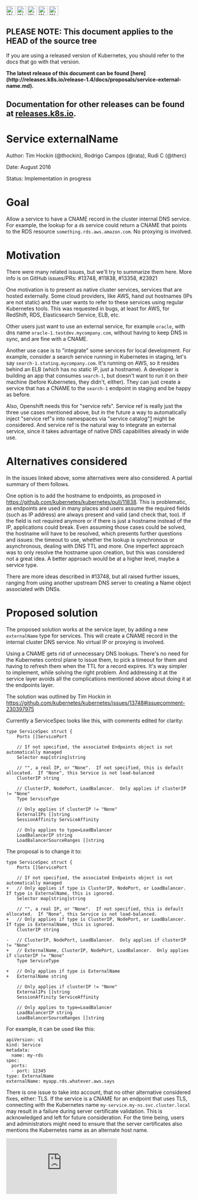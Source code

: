 <!-- BEGIN MUNGE: UNVERSIONED_WARNING -->

<!-- BEGIN STRIP_FOR_RELEASE -->

<img src="http://kubernetes.io/kubernetes/img/warning.png" alt="WARNING"
     width="25" height="25">
<img src="http://kubernetes.io/kubernetes/img/warning.png" alt="WARNING"
     width="25" height="25">
<img src="http://kubernetes.io/kubernetes/img/warning.png" alt="WARNING"
     width="25" height="25">
<img src="http://kubernetes.io/kubernetes/img/warning.png" alt="WARNING"
     width="25" height="25">
<img src="http://kubernetes.io/kubernetes/img/warning.png" alt="WARNING"
     width="25" height="25">

<h2>PLEASE NOTE: This document applies to the HEAD of the source tree</h2>

If you are using a released version of Kubernetes, you should
refer to the docs that go with that version.

<!-- TAG RELEASE_LINK, added by the munger automatically -->
<strong>
The latest release of this document can be found
[here](http://releases.k8s.io/release-1.4/docs/proposals/service-external-name.md).

Documentation for other releases can be found at
[releases.k8s.io](http://releases.k8s.io).
</strong>
--

<!-- END STRIP_FOR_RELEASE -->

<!-- END MUNGE: UNVERSIONED_WARNING -->

# Service externalName

Author: Tim Hockin (@thockin), Rodrigo Campos (@rata), Rudi C (@therc)

Date: August 2016

Status: Implementation in progress

# Goal

Allow a service to have a CNAME record in the cluster internal DNS service. For
example, the lookup for a `db` service could return a CNAME that points to the
RDS resource `something.rds.aws.amazon.com`. No proxying is involved.

# Motivation

There were many related issues, but we'll try to summarize them here. More info
is on GitHub issues/PRs: #13748, #11838, #13358, #23921

One motivation is to present as native cluster services, services that are
hosted externally. Some cloud providers, like AWS, hand out hostnames (IPs are
not static) and the user wants to refer to these services using regular
Kubernetes tools. This was requested in bugs, at least for AWS, for RedShift,
RDS, Elasticsearch Service, ELB, etc.

Other users just want to use an external service, for example `oracle`, with dns
name `oracle-1.testdev.mycompany.com`, without having to keep DNS in sync, and
are fine with a CNAME.

Another use case is to "integrate" some services for local development. For
example, consider a search service running in Kubernetes in staging, let's say
`search-1.stating.mycompany.com`. It's running on AWS, so it resides behind an
ELB (which has no static IP, just a hostname). A developer is building an app
that consumes `search-1`, but doesn't want to run it on their machine (before
Kubernetes, they didn't, either). They can just create a service that has a
CNAME to the `search-1` endpoint in staging and be happy as before.

Also, Openshift needs this for "service refs". Service ref is really just the
three use cases mentioned above, but in the future a way to automatically inject
"service ref"s into namespaces via "service catalog"[1] might be considered. And
service ref is the natural way to integrate an external service, since it takes
advantage of native DNS capabilities already in wide use.

[1]: https://github.com/kubernetes/kubernetes/pull/17543

# Alternatives considered

In the issues linked above, some alternatives were also considered. A partial
summary of them follows.

One option is to add the hostname to endpoints, as proposed in
https://github.com/kubernetes/kubernetes/pull/11838. This is problematic, as
endpoints are used in many places and users assume the required fields (such as
IP address) are always present and valid (and check that, too). If the field is
not required anymore or if there is just a hostname instead of the IP,
applications could break. Even assuming those cases could be solved, the
hostname will have to be resolved, which presents further questions and issues:
the timeout to use, whether the lookup is synchronous or asynchronous, dealing
with DNS TTL and more. One imperfect approach was to only resolve the hostname
upon creation, but this was considered not a great idea. A better approach
would be at a higher level, maybe a service type.

There are more ideas described in #13748, but all raised further issues,
ranging from using another upstream DNS server to creating a Name object
associated with DNSs.

# Proposed solution

The proposed solution works at the service layer, by adding a new `externalName`
type for services. This will create a CNAME record in the internal cluster DNS
service. No virtual IP or proxying is involved.

Using a CNAME gets rid of unnecessary DNS lookups. There's no need for the
Kubernetes control plane to issue them, to pick a timeout for them and having to
refresh them when the TTL for a record expires. It's way simpler to implement,
while solving the right problem. And addressing it at the service layer avoids
all the complications mentioned above about doing it at the endpoints layer.

The solution was outlined by Tim Hockin in
https://github.com/kubernetes/kubernetes/issues/13748#issuecomment-230397975

Currently a ServiceSpec looks like this, with comments edited for clarity:

```
type ServiceSpec struct {
    Ports []ServicePort

    // If not specified, the associated Endpoints object is not automatically managed
    Selector map[string]string

    // "", a real IP, or "None".  If not specified, this is default allocated.  If "None", this Service is not load-balanced
    ClusterIP string

    // ClusterIP, NodePort, LoadBalancer.  Only applies if clusterIP != "None"
    Type ServiceType

    // Only applies if clusterIP != "None"
    ExternalIPs []string
    SessionAffinity ServiceAffinity

    // Only applies to type=LoadBalancer
    LoadBalancerIP string
    LoadBalancerSourceRanges []string
```

The proposal is to change it to:

```
type ServiceSpec struct {
    Ports []ServicePort

    // If not specified, the associated Endpoints object is not automatically managed
+   // Only applies if type is ClusterIP, NodePort, or LoadBalancer.  If type is ExternalName, this is ignored.
    Selector map[string]string

    // "", a real IP, or "None".  If not specified, this is default allocated.  If "None", this Service is not load-balanced.
+   // Only applies if type is ClusterIP, NodePort, or LoadBalancer.  If type is ExternalName, this is ignored.
    ClusterIP string

-   // ClusterIP, NodePort, LoadBalancer.  Only applies if clusterIP != "None"
+   // ExternalName, ClusterIP, NodePort, LoadBalancer.  Only applies if clusterIP != "None"
    Type ServiceType

+   // Only applies if type is ExternalName
+   ExternalName string

    // Only applies if clusterIP != "None"
    ExternalIPs []string
    SessionAffinity ServiceAffinity

    // Only applies to type=LoadBalancer
    LoadBalancerIP string
    LoadBalancerSourceRanges []string
```

For example, it can be used like this:

```
apiVersion: v1
kind: Service
metadata:
  name: my-rds
spec:
  ports:
  - port: 12345
type: ExternalName
externalName: myapp.rds.whatever.aws.says
```

There is one issue to take into account, that no other alternative considered
fixes, either: TLS. If the service is a CNAME for an endpoint that uses TLS,
connecting with the Kubernetes name `my-service.my-ns.svc.cluster.local` may
result in a failure during server certificate validation. This is acknowledged
and left for future consideration. For the time being, users and administrators
might need to ensure that the server certificates also mentions the Kubernetes
name as an alternate host name.


<!-- BEGIN MUNGE: GENERATED_ANALYTICS -->
[![Analytics](https://kubernetes-site.appspot.com/UA-36037335-10/GitHub/docs/proposals/service-external-name.md?pixel)]()
<!-- END MUNGE: GENERATED_ANALYTICS -->
